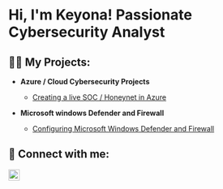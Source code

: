 <h1>Hi, I'm Keyona! Passionate Cybersecurity Analyst</h1>

<h2>👨‍💻 My Projects:</h2>

- <b>Azure / Cloud Cybersecurity Projects </b>
  - [Creating a live SOC / Honeynet in Azure](https://github.com/kparke19/Cloud-SOC)

- <b>Microsoft windows Defender and Firewall </b>
  - [Configuring Microsoft Windows Defender and Firewall](https://github.com/kparke19/Microsoft-Windows-Defender-and-Firewall)


<h2> 🤳 Connect with me:</h2>


[<img align="left" alt="JoshMadakor | LinkedIn" width="22px" src="https://cdn.jsdelivr.net/npm/simple-icons@v3/icons/linkedin.svg" />][linkedin]



[linkedin]: https://linkedin.com/in/keyona-parker-831858163/

<!--
**kparke19/kparke19** is a ✨ _special_ ✨ repository because its `README.md` (this file) appears on your GitHub profile.





